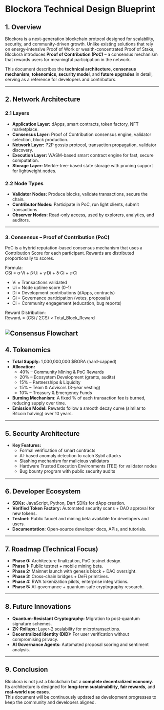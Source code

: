 # Blockora Technical Design Blueprint

## 1. Overview
Blockora is a next-generation blockchain protocol designed for scalability, security, and community-driven growth. Unlike existing solutions that rely on energy-intensive Proof of Work or wealth-concentrated Proof of Stake, Blockora introduces **Proof of Contribution (PoC)** – a consensus mechanism that rewards users for meaningful participation in the network.

This document describes the **technical architecture**, **consensus mechanism**, **tokenomics**, **security model**, and **future upgrades** in detail, serving as a reference for developers and contributors.

---

## 2. Network Architecture

### 2.1 Layers
- **Application Layer:** dApps, smart contracts, token factory, NFT marketplace.
- **Consensus Layer:** Proof of Contribution consensus engine, validator selection, block production.
- **Network Layer:** P2P gossip protocol, transaction propagation, validator discovery.
- **Execution Layer:** WASM-based smart contract engine for fast, secure computation.
- **Storage Layer:** Merkle-tree-based state storage with pruning support for lightweight nodes.

### 2.2 Node Types
- **Validator Nodes:** Produce blocks, validate transactions, secure the chain.
- **Contributor Nodes:** Participate in PoC, run light clients, submit transactions.
- **Observer Nodes:** Read-only access, used by explorers, analytics, and auditors.

---

### 3. Consensus – Proof of Contribution (PoC)

PoC is a hybrid reputation-based consensus mechanism that uses a Contribution Score for each participant. Rewards are distributed proportionally to scores.

Formula:  
CSi = α·Vi + β·Ui + γ·Di + δ·Gi + ε·Ci  

- Vi = Transactions validated  
- Ui = Node uptime score (0–1)  
- Di = Development contributions (dApps, contracts)  
- Gi = Governance participation (votes, proposals)  
- Ci = Community engagement (education, bug reports)  

Reward Distribution:  
Rewardᵢ = (CSi / ΣCS) × Total_Block_Reward  

![Consensus Flowchart](images/consensus_flowchart.png)
---

## 4. Tokenomics

- **Total Supply:** 1,000,000,000 $BORA (hard-capped)
- **Allocation:**
  - 40% – Community Mining & PoC Rewards
  - 20% – Ecosystem Development (grants, audits)
  - 15% – Partnerships & Liquidity
  - 15% – Team & Advisors (3-year vesting)
  - 10% – Treasury & Emergency Funds
- **Burning Mechanism:** A fixed % of each transaction fee is burned, reducing supply over time.
- **Emission Model:** Rewards follow a smooth decay curve (similar to Bitcoin halving) over 10 years.

---

## 5. Security Architecture

- **Key Features:**
  - Formal verification of smart contracts
  - AI-based anomaly detection to catch Sybil attacks
  - Slashing mechanism for malicious validators
  - Hardware Trusted Execution Environments (TEE) for validator nodes
  - Bug bounty program with public security audits

---

## 6. Developer Ecosystem

- **SDKs:** JavaScript, Python, Dart SDKs for dApp creation.
- **Verified Token Factory:** Automated security scans + DAO approval for new tokens.
- **Testnet:** Public faucet and mining beta available for developers and users.
- **Documentation:** Open-source developer docs, APIs, and tutorials.

---

## 7. Roadmap (Technical Focus)

- **Phase 0:** Architecture finalization, PoC testnet design.
- **Phase 1:** Public testnet + mobile mining beta.
- **Phase 2:** Mainnet launch with genesis block + DAO oversight.
- **Phase 3:** Cross-chain bridges + DeFi primitives.
- **Phase 4:** RWA tokenization pilots, enterprise integrations.
- **Phase 5:** AI-governance + quantum-safe cryptography research.

---

## 8. Future Innovations

- **Quantum-Resistant Cryptography:** Migration to post-quantum signature schemes.
- **ZK-Rollups:** Layer-2 scalability for microtransactions.
- **Decentralized Identity (DID):** For user verification without compromising privacy.
- **AI Governance Agents:** Automated proposal scoring and sentiment analysis.

---

## 9. Conclusion

Blockora is not just a blockchain but a **complete decentralized economy**.  
Its architecture is designed for **long-term sustainability**, **fair rewards**, and **real-world use cases**.  
This document will be continuously updated as development progresses to keep the community and developers aligned.
